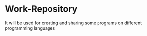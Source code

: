 # Work-Repository

It will be used for creating and sharing some programs 
on different programming languages
